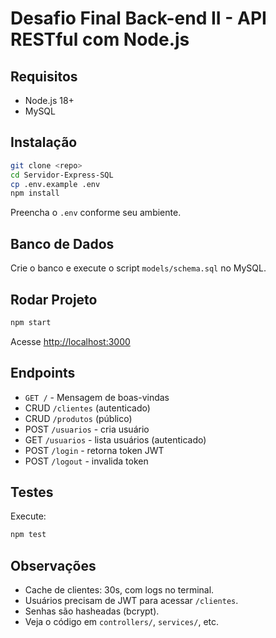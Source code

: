 # Desafio Final Back-end II - API RESTful com Node.js

## Requisitos

- Node.js 18+
- MySQL

## Instalação

```bash
git clone <repo>
cd Servidor-Express-SQL
cp .env.example .env
npm install
```

Preencha o `.env` conforme seu ambiente.

## Banco de Dados

Crie o banco e execute o script `models/schema.sql` no MySQL.

## Rodar Projeto

```bash
npm start
```

Acesse [http://localhost:3000](http://localhost:3000)

## Endpoints

- `GET /` - Mensagem de boas-vindas
- CRUD `/clientes` (autenticado)
- CRUD `/produtos` (público)
- POST `/usuarios` - cria usuário
- GET `/usuarios` - lista usuários (autenticado)
- POST `/login` - retorna token JWT
- POST `/logout` - invalida token

## Testes

Execute:

```bash
npm test
```

## Observações

- Cache de clientes: 30s, com logs no terminal.
- Usuários precisam de JWT para acessar `/clientes`.
- Senhas são hasheadas (bcrypt).
- Veja o código em `controllers/`, `services/`, etc.
